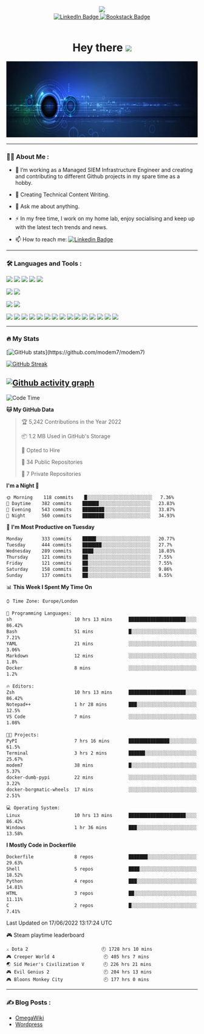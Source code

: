<div id="header" align="center">
  <img src="https://media.giphy.com/media/f3iwJFOVOwuy7K6FFw/giphy.gif" width="300"/>
<div id="badges">
  <a href="https://www.linkedin.com/in/alexlaneit/">
    <img src="https://img.shields.io/badge/LinkedIn-blue?style=for-the-badge&logo=linkedin&logoColor=white" alt="LinkedIn Badge"/>
  </a>
  <a href="https://omegawiki.modem7.com">
  <img src="https://img.shields.io/badge/Bookstack-blue?style=for-the-badge&logo=BookStack&logoColor=white" alt="Bookstack Badge"/>
  </a>
</div>
  <img src="https://komarev.com/ghpvc/?username=modem7&style=flat-square&color=blue" alt=""/>
<h1>
  Hey there
  <img src="https://media.giphy.com/media/hvRJCLFzcasrR4ia7z/giphy.gif" width="30px"/>
</h1>
</div>

<div align="center">
  <img src="https://github.com/modem7/MiscAssets/blob/master/images/ezgif-6-79e26c05da.jpg" width="800" height="200"/>
</div>

---

### :man_technologist: About Me :
- :telescope: I’m working as a Managed SIEM Infrastructure Engineer and creating and contributing to different Github projects in my spare time as a hobby.

- :seedling: Creating Technical Content Writing.

- 💬 Ask me about anything.

- :zap: In my free time, I work on my home lab, enjoy socialising and keep up with the latest tech trends and news.

- :mailbox: How to reach me: [![Linkedin Badge](https://img.shields.io/badge/-AlexLaneIT-blue?style=flat&logo=Linkedin&logoColor=white)](https://www.linkedin.com/in/alexlaneit/)

---

### :hammer_and_wrench: Languages and Tools :
![](https://img.shields.io/badge/OS-Centos-informational?style=flat&logo=centos&logoColor=white&color=981e32)
![](https://img.shields.io/badge/OS-Debian-informational?style=flat&logo=debian&logoColor=white&color=981e32)
![](https://img.shields.io/badge/OS-RHEL-informational?style=flat&logo=red-hat&logoColor=white&color=981e32)
![](https://img.shields.io/badge/OS-Ubuntu-informational?style=flat&logo=ubuntu&logoColor=white&color=981e32)
![](https://img.shields.io/badge/OS-Windows-informational?style=flat&logo=windows&logoColor=white&color=981e32)

![](https://img.shields.io/badge/Editor-Notepad++-informational?style=flat&logo=notepadplusplus&logoColor=white&color=981e32)
![](https://img.shields.io/badge/Editor-Visual_Studio_Code-informational?style=flat&logo=visual-studio-code&logoColor=white&color=981e32)


![](https://img.shields.io/badge/Shell-Bash-informational?style=flat&logo=gnu-bash&logoColor=white&color=981e32)
![](https://img.shields.io/badge/Shell-ZSH-informational?style=flat&logo=gnu-bash&logoColor=white&color=981e32)

![](https://img.shields.io/badge/Tools-3CX-informational?style=flat&logoColor=white&color=981e32)
![](https://img.shields.io/badge/Tools-Ansible-informational?style=flat&logo=ansible&logoColor=white&color=981e32)
![](https://img.shields.io/badge/Tools-Arduino-informational?style=flat&logo=arduino&logoColor=white&color=981e32)
![](https://img.shields.io/badge/Tools-Borg-informational?style=flat&logoColor=white&color=981e32)
![](https://img.shields.io/badge/Tools-Docker-informational?style=flat&logo=docker&logoColor=white&color=981e32)
![](https://img.shields.io/badge/Tools-Drone_CI-informational?style=flat&logo=drone&logoColor=white&color=981e32)
![](https://img.shields.io/badge/Tools-Git-informational?style=flat&logo=git&logoColor=white&color=981e32)
![](https://img.shields.io/badge/Tools-Github-informational?style=flat&logo=github&logoColor=white&color=981e32)
![](https://img.shields.io/badge/Tools-Gitlab-informational?style=flat&logo=gitlab&logoColor=white&color=981e32)
![](https://img.shields.io/badge/Tools-Jira-informational?style=flat&logo=jira&logoColor=white&color=981e32)
![](https://img.shields.io/badge/Tools-Kanban-informational?style=flat&logoColor=white&color=981e32)
![](https://img.shields.io/badge/Tools-Nginx-informational?style=flat&logo=nginx&logoColor=white&color=981e32)
![](https://img.shields.io/badge/Tools-Raspberry_Pi-informational?style=flat&logo=raspberry-pi&logoColor=white&color=981e32)
![](https://img.shields.io/badge/Tools-Snyk-informational?style=flat&logo=snyk&logoColor=white&color=981e32)
![](https://img.shields.io/badge/Tools-Traefik-informational?style=flat&logoColor=white&color=981e32)

---

### :fire: My Stats
[![GitHub stats](https://github-readme-stats.vercel.app/api?username=modem7&show_icons=true&theme=codeSTACKr&count_private=true")](https://github.com/modem7/modem7)

[![GitHub Streak](http://github-readme-streak-stats.herokuapp.com?user=modem7&theme=elegant&hide_border=true&date_format=j%20M%5B%20Y%5D&background=DD272700)](https://git.io/streak-stats)

[![Github activity graph](https://activity-graph.herokuapp.com/graph?username=modem7&theme=elegant&custom_title=Contribution%20Graph&hide_border=true&bg_color=%20)](https://github.com/modem7/modem7)
---

<!--START_SECTION:waka-->
![Code Time](http://img.shields.io/badge/Code%20Time-0%20secs-blue)

**🐱 My GitHub Data** 

> 🏆 5,242 Contributions in the Year 2022
 > 
> 📦 1.2 MB Used in GitHub's Storage 
 > 
> 💼 Opted to Hire
 > 
> 📜 34 Public Repositories 
 > 
> 🔑 7 Private Repositories  
 > 
**I'm a Night 🦉** 

```text
🌞 Morning    118 commits    █░░░░░░░░░░░░░░░░░░░░░░░░   7.36% 
🌆 Daytime    382 commits    ██████░░░░░░░░░░░░░░░░░░░   23.83% 
🌃 Evening    543 commits    ████████░░░░░░░░░░░░░░░░░   33.87% 
🌙 Night      560 commits    ████████░░░░░░░░░░░░░░░░░   34.93%

```
📅 **I'm Most Productive on Tuesday** 

```text
Monday       333 commits    █████░░░░░░░░░░░░░░░░░░░░   20.77% 
Tuesday      444 commits    ███████░░░░░░░░░░░░░░░░░░   27.7% 
Wednesday    289 commits    ████░░░░░░░░░░░░░░░░░░░░░   18.03% 
Thursday     121 commits    ██░░░░░░░░░░░░░░░░░░░░░░░   7.55% 
Friday       121 commits    ██░░░░░░░░░░░░░░░░░░░░░░░   7.55% 
Saturday     158 commits    ██░░░░░░░░░░░░░░░░░░░░░░░   9.86% 
Sunday       137 commits    ██░░░░░░░░░░░░░░░░░░░░░░░   8.55%

```


📊 **This Week I Spent My Time On** 

```text
⌚︎ Time Zone: Europe/London

💬 Programming Languages: 
sh                       10 hrs 13 mins      █████████████████████░░░░   86.42% 
Bash                     51 mins             █░░░░░░░░░░░░░░░░░░░░░░░░   7.21% 
YAML                     21 mins             ░░░░░░░░░░░░░░░░░░░░░░░░░   3.06% 
Markdown                 12 mins             ░░░░░░░░░░░░░░░░░░░░░░░░░   1.8% 
Docker                   8 mins              ░░░░░░░░░░░░░░░░░░░░░░░░░   1.2%

🔥 Editors: 
Zsh                      10 hrs 13 mins      █████████████████████░░░░   86.42% 
Notepad++                1 hr 28 mins        ███░░░░░░░░░░░░░░░░░░░░░░   12.5% 
VS Code                  7 mins              ░░░░░░░░░░░░░░░░░░░░░░░░░   1.08%

🐱‍💻 Projects: 
PyPI                     7 hrs 16 mins       ███████████████░░░░░░░░░░   61.5% 
Terminal                 3 hrs 2 mins        ██████░░░░░░░░░░░░░░░░░░░   25.67% 
modem7                   38 mins             █░░░░░░░░░░░░░░░░░░░░░░░░   5.37% 
docker-dumb-pypi         22 mins             ░░░░░░░░░░░░░░░░░░░░░░░░░   3.22% 
docker-borgmatic-wheels  17 mins             ░░░░░░░░░░░░░░░░░░░░░░░░░   2.51%

💻 Operating System: 
Linux                    10 hrs 13 mins      █████████████████████░░░░   86.42% 
Windows                  1 hr 36 mins        ███░░░░░░░░░░░░░░░░░░░░░░   13.58%

```

**I Mostly Code in Dockerfile** 

```text
Dockerfile               8 repos             ███████░░░░░░░░░░░░░░░░░░   29.63% 
Shell                    5 repos             ████░░░░░░░░░░░░░░░░░░░░░   18.52% 
Python                   4 repos             ███░░░░░░░░░░░░░░░░░░░░░░   14.81% 
HTML                     3 repos             ██░░░░░░░░░░░░░░░░░░░░░░░   11.11% 
C                        2 repos             █░░░░░░░░░░░░░░░░░░░░░░░░   7.41%

```



 Last Updated on 17/06/2022 13:17:24 UTC
<!--END_SECTION:waka-->

<!-- steam-box start -->
🎮 Steam playtime leaderboard
```text
⚔️ Dota 2                           🕘 1728 hrs 10 mins
🎮 Creeper World 4                  🕘 405 hrs 7 mins
🌏 Sid Meier's Civilization V       🕘 226 hrs 21 mins
🎮 Evil Genius 2                    🕘 204 hrs 13 mins
🎮 Bloons Monkey City               🕘 177 hrs 0 mins
```
<!-- Powered by https://github.com/YouEclipse/steam-box . -->
<!-- steam-box end -->

---

### :writing_hand: Blog Posts :
- [OmegaWiki](https://omegawiki.modem7.com)
- [Wordpress](https://modem7.wordpress.com)
